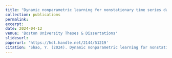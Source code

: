 ```yaml
---
title: "Dynamic nonparametric learning for nonstationary time series data"
collection: publications
permalink: 
excerpt: 
date: 2024-04-12
venue: 'Boston University Theses & Dissertations'
slidesurl: 
paperurl: 'https://hdl.handle.net/2144/51219'
citation: 'Shao, Y. (2024). Dynamic nonparametric learning for nonstationary time series data. Ph.D. thesis, Boston University.'
---
```

